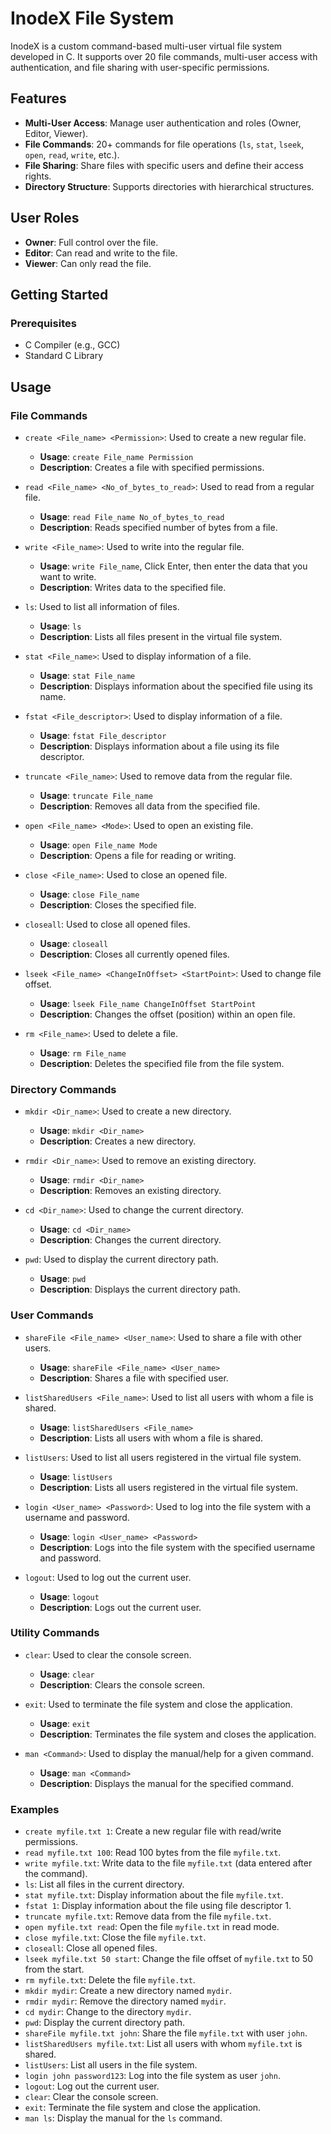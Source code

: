 # InodeX File System

InodeX is a custom command-based multi-user virtual file system developed in C. It supports over 20 file commands, multi-user access with authentication, and file sharing with user-specific permissions.

## Features
- **Multi-User Access**: Manage user authentication and roles (Owner, Editor, Viewer).
- **File Commands**: 20+ commands for file operations (`ls`, `stat`, `lseek`, `open`, `read`, `write`, etc.).
- **File Sharing**: Share files with specific users and define their access rights.
- **Directory Structure**: Supports directories with hierarchical structures.

## User Roles
- **Owner**: Full control over the file.
- **Editor**: Can read and write to the file.
- **Viewer**: Can only read the file.

## Getting Started

### Prerequisites
- C Compiler (e.g., GCC)
- Standard C Library

## Usage

### File Commands

- `create <File_name> <Permission>`: Used to create a new regular file.
  - **Usage**: `create File_name Permission`
  - **Description**: Creates a file with specified permissions.

- `read <File_name> <No_of_bytes_to_read>`: Used to read from a regular file.
  - **Usage**: `read File_name No_of_bytes_to_read`
  - **Description**: Reads specified number of bytes from a file.

- `write <File_name>`: Used to write into the regular file.
  - **Usage**: `write File_name`, Click Enter, then enter the data that you want to write.
  - **Description**: Writes data to the specified file.

- `ls`: Used to list all information of files.
  - **Usage**: `ls`
  - **Description**: Lists all files present in the virtual file system.

- `stat <File_name>`: Used to display information of a file.
  - **Usage**: `stat File_name`
  - **Description**: Displays information about the specified file using its name.

- `fstat <File_descriptor>`: Used to display information of a file.
  - **Usage**: `fstat File_descriptor`
  - **Description**: Displays information about a file using its file descriptor.

- `truncate <File_name>`: Used to remove data from the regular file.
  - **Usage**: `truncate File_name`
  - **Description**: Removes all data from the specified file.

- `open <File_name> <Mode>`: Used to open an existing file.
  - **Usage**: `open File_name Mode`
  - **Description**: Opens a file for reading or writing.

- `close <File_name>`: Used to close an opened file.
  - **Usage**: `close File_name`
  - **Description**: Closes the specified file.

- `closeall`: Used to close all opened files.
  - **Usage**: `closeall`
  - **Description**: Closes all currently opened files.

- `lseek <File_name> <ChangeInOffset> <StartPoint>`: Used to change file offset.
  - **Usage**: `lseek File_name ChangeInOffset StartPoint`
  - **Description**: Changes the offset (position) within an open file.

- `rm <File_name>`: Used to delete a file.
  - **Usage**: `rm File_name`
  - **Description**: Deletes the specified file from the file system.

### Directory Commands

- `mkdir <Dir_name>`: Used to create a new directory.
  - **Usage**: `mkdir <Dir_name>`
  - **Description**: Creates a new directory.

- `rmdir <Dir_name>`: Used to remove an existing directory.
  - **Usage**: `rmdir <Dir_name>`
  - **Description**: Removes an existing directory.

- `cd <Dir_name>`: Used to change the current directory.
  - **Usage**: `cd <Dir_name>`
  - **Description**: Changes the current directory.

- `pwd`: Used to display the current directory path.
  - **Usage**: `pwd`
  - **Description**: Displays the current directory path.

### User Commands

- `shareFile <File_name> <User_name>`: Used to share a file with other users.
  - **Usage**: `shareFile <File_name> <User_name>`
  - **Description**: Shares a file with specified user.

- `listSharedUsers <File_name>`: Used to list all users with whom a file is shared.
  - **Usage**: `listSharedUsers <File_name>`
  - **Description**: Lists all users with whom a file is shared.

- `listUsers`: Used to list all users registered in the virtual file system.
  - **Usage**: `listUsers`
  - **Description**: Lists all users registered in the virtual file system.

- `login <User_name> <Password>`: Used to log into the file system with a username and password.
  - **Usage**: `login <User_name> <Password>`
  - **Description**: Logs into the file system with the specified username and password.

- `logout`: Used to log out the current user.
  - **Usage**: `logout`
  - **Description**: Logs out the current user.

### Utility Commands

- `clear`: Used to clear the console screen.
  - **Usage**: `clear`
  - **Description**: Clears the console screen.

- `exit`: Used to terminate the file system and close the application.
  - **Usage**: `exit`
  - **Description**: Terminates the file system and closes the application.

- `man <Command>`: Used to display the manual/help for a given command.
  - **Usage**: `man <Command>`
  - **Description**: Displays the manual for the specified command.

### Examples

- `create myfile.txt 1`: Create a new regular file with read/write permissions.
- `read myfile.txt 100`: Read 100 bytes from the file `myfile.txt`.
- `write myfile.txt`: Write data to the file `myfile.txt` (data entered after the command).
- `ls`: List all files in the current directory.
- `stat myfile.txt`: Display information about the file `myfile.txt`.
- `fstat 1`: Display information about the file using file descriptor 1.
- `truncate myfile.txt`: Remove data from the file `myfile.txt`.
- `open myfile.txt read`: Open the file `myfile.txt` in read mode.
- `close myfile.txt`: Close the file `myfile.txt`.
- `closeall`: Close all opened files.
- `lseek myfile.txt 50 start`: Change the file offset of `myfile.txt` to 50 from the start.
- `rm myfile.txt`: Delete the file `myfile.txt`.
- `mkdir mydir`: Create a new directory named `mydir`.
- `rmdir mydir`: Remove the directory named `mydir`.
- `cd mydir`: Change to the directory `mydir`.
- `pwd`: Display the current directory path.
- `shareFile myfile.txt john`: Share the file `myfile.txt` with user `john`.
- `listSharedUsers myfile.txt`: List all users with whom `myfile.txt` is shared.
- `listUsers`: List all users in the file system.
- `login john password123`: Log into the file system as user `john`.
- `logout`: Log out the current user.
- `clear`: Clear the console screen.
- `exit`: Terminate the file system and close the application.
- `man ls`: Display the manual for the `ls` command.
